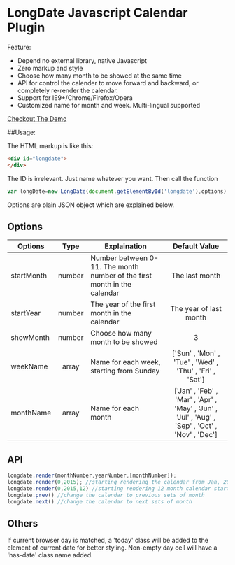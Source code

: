 # LongDate Javascript Calendar Plugin

Feature:

 * Depend no external library, native Javascript
 * Zero markup and style
 * Choose how many month to be showed at the same time
 * API for control the calender to move forward and backward, or completely re-render the calendar.
 * Support for IE9+/Chrome/Firefox/Opera
 * Customized name for month and week. Multi-lingual supported

[Checkout The Demo](http://magento.frankdai.com/longdate)

##Usage:

The HTML markup is like this:

```html
<div id="longdate">
</div>
```
The ID is irrelevant. Just name whatever you want. Then call the function
```javascript
var longDate=new LongDate(document.getElementById('longdate'),options) 
```
Options are plain JSON object which are explained below.

## Options

| Options | Type | Explaination | Default Value |
| ------- | :--: |------------ | :-------------: |
| startMonth|number|Number between 0-11. The month number of the first month in the calendar |The last month|
| startYear |number|The year of the first month in the calendar  | The year of last month|
| showMonth|number|Choose how many month to be showed|3|
| weekName|array|Name for each week, starting from Sunday|['Sun' , 'Mon' , 'Tue' , 'Wed' , 'Thu' , 'Fri' , 'Sat']|
| monthName|array|Name for each month|['Jan' , 'Feb' , 'Mar' , 'Apr' , 'May' , 'Jun' , 'Jul' , 'Aug' , 'Sep' , 'Oct' , 'Nov' , 'Dec']|


## API
```javascript
longdate.render(monthNumber,yearNumber,[monthNumber]);
longdate.render(0,2015); //starting rendering the calendar from Jan, 2015
longdate.render(0,2015,12) //starting rendering 12 month calendar starting from Jan, 2015
longdate.prev() //change the calendar to previous sets of month
longdate.next() //change the calendar to next sets of month
```
## Others
If current browser day is matched, a 'today' class will be added to the element of current date for better styling. Non-empty day cell will have a 'has-date' class name added. 
